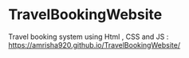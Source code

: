 # TravelBookingWebsite
Travel booking system using Html , CSS and JS : https://amrisha920.github.io/TravelBookingWebsite/
